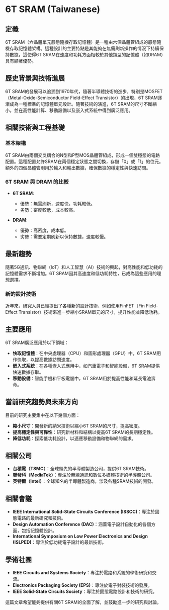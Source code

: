 # 6T SRAM (Taiwanese)

## 定義

6T SRAM（六晶體單元靜態隨機存取記憶體）是一種由六個晶體管組成的靜態隨機存取記憶體架構。這種設計的主要特點是其能夠在無需刷新操作的情況下持續保持數據，這使得6T SRAM在速度和功耗方面相較於其他類型的記憶體（如DRAM）具有顯著優勢。

## 歷史背景與技術進展

6T SRAM的發展可以追溯到1970年代，隨著半導體技術的進步，特別是MOSFET（Metal-Oxide-Semiconductor Field-Effect Transistor）的出現，6T SRAM逐漸成為一種標準的記憶體單元設計。隨著技術的演進，6T SRAM的尺寸不斷縮小，並在高性能計算、移動設備以及嵌入式系統中得到廣泛應用。

## 相關技術與工程基礎

### 基本架構

6T SRAM由兩個交叉耦合的N型和P型MOS晶體管組成，形成一個雙穩態的電路配置。這種配置允許SRAM在兩個穩定狀態之間切換，存儲「0」或「1」的位元。額外的四個晶體管則用於輸入和輸出數據，確保數據的穩定性與快速訪問。

### 6T SRAM 與 DRAM 的比較

- **6T SRAM**:
  - 優勢：無需刷新，速度快，功耗較低。
  - 劣勢：密度較低，成本較高。

- **DRAM**:
  - 優勢：高密度，成本低。
  - 劣勢：需要定期刷新以保持數據，速度較慢。

## 最新趨勢

隨著5G通訊、物聯網（IoT）和人工智慧（AI）技術的興起，對高性能和低功耗的記憶體需求不斷增加。6T SRAM因其高速度和低功耗特性，已成為這些應用的理想選擇。

### 新的設計技術

近年來，研究人員已經提出了各種新的設計技術，例如使用FinFET（Fin Field-Effect Transistor）技術來進一步縮小SRAM單元的尺寸，提升性能並降低功耗。

## 主要應用

6T SRAM廣泛應用於以下領域：

- **快取記憶體**：在中央處理器（CPU）和圖形處理器（GPU）中，6T SRAM用作快取，以提高數據訪問速度。
- **嵌入式系統**：在各種嵌入式應用中，如汽車電子和智能設備，6T SRAM提供快速數據存取。
- **移動設備**：智能手機和平板電腦中，6T SRAM用於提高性能和延長電池壽命。

## 當前研究趨勢與未來方向

目前的研究主要集中在以下幾個方面：

- **縮小尺寸**：開發新的納米技術以縮小6T SRAM的尺寸，提高密度。
- **提高穩定性與可靠性**：研究新材料和結構以提高6T SRAM的長期穩定性。
- **降低功耗**：探索低功耗設計，以適應移動設備和物聯網的需求。

## 相關公司

- **台積電（TSMC）**：全球領先的半導體製造公司，提供6T SRAM技術。
- **聯發科（MediaTek）**：專注於無線通訊和數位多媒體技術的半導體公司。
- **英特爾（Intel）**：全球知名的半導體製造商，涉及各種SRAM技術的開發。

## 相關會議

- **IEEE International Solid-State Circuits Conference (ISSCC)**：專注於固態電路的最新研究和技術。
- **Design Automation Conference (DAC)**：涵蓋電子設計自動化的各個方面，包括記憶體設計。
- **International Symposium on Low Power Electronics and Design (ISLPED)**：專注於低功耗電子設計的最新技術。

## 學術社團

- **IEEE Circuits and Systems Society**：專注於電路和系統的學術研究和交流。
- **Electronics Packaging Society (EPS)**：專注於電子封裝技術的發展。
- **IEEE Solid-State Circuits Society**：專注於固態電路設計和技術的研究。

這篇文章希望能夠提供有關6T SRAM的全面了解，並鼓勵進一步的研究與討論。